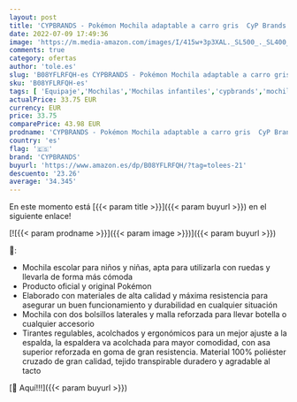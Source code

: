 ```yaml
---
layout: post
title: 'CYPBRANDS - Pokémon Mochila adaptable a carro gris  CyP Brands   talla única'
date: 2022-07-09 17:49:36
image: 'https://m.media-amazon.com/images/I/415w+3p3XAL._SL500_._SL400_.jpg'
comments: true
category: ofertas
author: 'tole.es'
slug: 'B08YFLRFQH-es CYPBRANDS - Pokémon Mochila adaptable a carro gris CyP...'
sku: 'B08YFLRFQH-es'
tags: [ 'Equipaje','Mochilas','Mochilas infantiles','cypbrands','mochila','🇪🇸', ]
actualPrice: 33.75 EUR
currency: EUR
price: 33.75
comparePrice: 43.98 EUR
prodname: 'CYPBRANDS - Pokémon Mochila adaptable a carro gris  CyP Brands   talla única'
country: 'es'
flag: '🇪🇸'
brand: 'CYPBRANDS'
buyurl: 'https://www.amazon.es/dp/B08YFLRFQH/?tag=tolees-21'
descuento: '23.26'
average: '34.345'
---
```


En este momento está [{{< param title >}}]({{< param buyurl >}}) en el siguiente enlace!

[![{{< param prodname >}}]({{< param image >}})]({{< param buyurl >}})

🔎:

- Mochila escolar para niños y niñas, apta para utilizarla con ruedas y llevarla de forma más cómoda
- Producto oficial y original Pokémon
- Elaborado con materiales de alta calidad y máxima resistencia para asegurar un buen funcionamiento y durabilidad en cualquier situación
- Mochila con dos bolsillos laterales y malla reforzada para llevar botella o cualquier accesorio
- Tirantes regulables, acolchados y ergonómicos para un mejor ajuste a la espalda, la espaldera va acolchada para mayor comodidad, con asa superior reforzada en goma de gran resistencia. Material 100% poliéster cruzado de gran calidad, tejido transpirable duradero y agradable al tacto

[🛒 Aquí!!!]({{< param buyurl >}})
